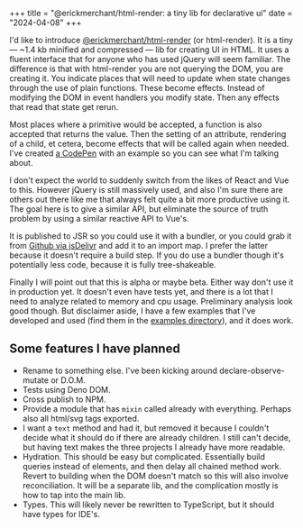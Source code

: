 +++
title = "@erickmerchant/html-render: a tiny lib for declarative ui"
date = "2024-04-08"
+++

I'd like to introduce [@erickmerchant/html-render](https://jsr.io/@erickmerchant/html-render) (or html-render). It is a tiny — ~1.4 kb minified and compressed — lib for creating UI in HTML. It uses a fluent interface that for anyone who has used jQuery will seem familiar. The difference is that with html-render you are not querying the DOM, you are creating it. You indicate places that will need to update when state changes through the use of plain functions. These become effects. Instead of modifying the DOM in event handlers you modify state. Then any effects that read that state get rerun.

Most places where a primitive would be accepted, a function is also accepted that returns the value. Then the setting of an attribute, rendering of a child, et cetera, become effects that will be called again when needed. I've created [a CodePen](https://codepen.io/erickmerchant/pen/KKYoyKK?editors=0010) with an example so you can see what I'm talking about.

I don't expect the world to suddenly switch from the likes of React and Vue to this. However jQuery is still massively used, and also I'm sure there are others out there like me that always felt quite a bit more productive using it. The goal here is to give a similar API, but eliminate the source of truth problem by using a similar reactive API to Vue's.

It is published to JSR so you could use it with a bundler, or you could grab it from [Github via jsDelivr](https://cdn.jsdelivr.net/gh/erickmerchant/html-render@~0.12.0/lib.min.js) and add it to an import map. I prefer the latter because it doesn't require a build step. If you do use a bundler though it's potentially less code, because it is fully tree-shakeable.

Finally I will point out that this is alpha or maybe beta. Either way don't use it in production yet. It doesn't even have tests yet, and there is a lot that I need to analyze related to memory and cpu usage. Preliminary analysis look good though. But disclaimer aside, I have a few examples that I've developed and used (find them in the [examples directory](https://github.com/erickmerchant/html-render/tree/main/examples)), and it does work.

## Some features I have planned

- Rename to something else. I've been kicking around declare-observe-mutate or D.O.M.
- Tests using Deno DOM.
- Cross publish to NPM.
- Provide a module that has `mixin` called already with everything. Perhaps also all html/svg tags exported.
- I want a `text` method and had it, but removed it because I couldn't decide what it should do if there are already children. I still can't decide, but having text makes the three projects I already have more readable.
- Hydration. This should be easy but complicated. Essentially build queries instead of elements, and then delay all chained method work. Revert to building when the DOM doesn't match so this will also involve reconciliation. It will be a separate lib, and the complication mostly is how to tap into the main lib.
- Types. This will likely never be rewritten to TypeScript, but it should have types for IDE's.
